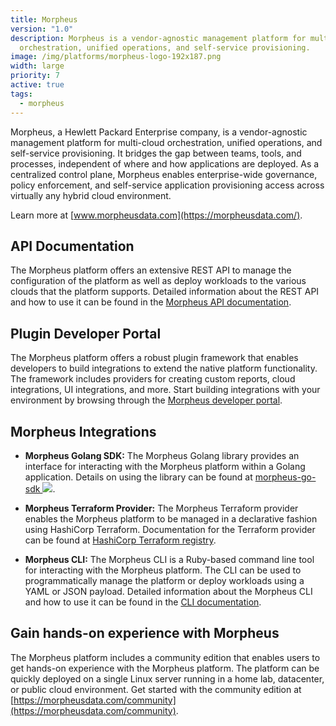 ```yaml
---
title: Morpheus
version: "1.0"
description: Morpheus is a vendor-agnostic management platform for multi-cloud
  orchestration, unified operations, and self-service provisioning.
image: /img/platforms/morpheus-logo-192x187.png
width: large
priority: 7
active: true
tags:
  - morpheus
---
```

Morpheus, a Hewlett Packard Enterprise company, is a vendor-agnostic management platform for multi-cloud orchestration, unified operations, and self-service provisioning. It bridges the gap between teams, tools, and processes, independent of where and how applications are deployed. As a centralized control plane, Morpheus enables enterprise-wide governance, policy enforcement, and self-service application provisioning access across virtually any hybrid cloud environment.

Learn more at [www.morpheusdata.com](https://morpheusdata.com/).

## API Documentation
The Morpheus platform offers an extensive REST API to manage the configuration of the platform as well as deploy workloads to the various clouds that the platform supports. Detailed information about the REST API and how to use it can be found in the [Morpheus API documentation](https://apidocs.morpheusdata.com).

## Plugin Developer Portal
The Morpheus platform offers a robust plugin framework that enables developers to build integrations to extend the native platform functionality. The framework includes providers for creating custom reports, cloud integrations, UI integrations, and more. Start building integrations with your environment by browsing through the [Morpheus developer portal](https://developer.morpheusdata.com).

## Morpheus Integrations

* **Morpheus Golang SDK:** The Morpheus Golang library provides an interface for interacting with the Morpheus platform within a Golang application. Details on using the library can be found at [morpheus-go-sdk ![](Github)](https://github.com/gomorpheus/morpheus-go-sdk).

* **Morpheus Terraform Provider:** The Morpheus Terraform provider enables the Morpheus platform to be managed in a declarative fashion using HashiCorp Terraform. Documentation for the Terraform provider can be found at [HashiCorp Terraform registry](https://registry.terraform.io/providers/gomorpheus/morpheus/latest/docs).

* **Morpheus CLI:** The Morpheus CLI is a Ruby-based command line tool for interacting with the Morpheus platform. The CLI can be used to programmatically manage the platform or deploy workloads using a YAML or JSON payload. Detailed information about the Morpheus CLI and how to use it can be found in the [CLI documentation](https://clidocs.morpheusdata.com).

## Gain hands-on experience with Morpheus
The Morpheus platform includes a community edition that enables users to get hands-on experience with the Morpheus platform. The platform can be quickly deployed on a single Linux server running in a home lab, datacenter, or public cloud environment. Get started with the community edition at [https://morpheusdata.com/community](https://morpheusdata.com/community). 
